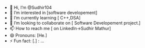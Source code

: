 - 👋 Hi, I’m @Sudhir104
- 👀 I’m interested in [software developement]
- 🌱 I’m currently learning [ C++,DSA]
- 💞️ I’m looking to collaborate on [ Software Developement project.]
- 📫 How to reach me [ on LinkedIn->Sudhir Mathur]
- 😄 Pronouns: [He.]
- ⚡ Fun fact: [.]
: ...

<!---
Sudhir104/Sudhir104 is a ✨ special ✨ repository because its `README.md` (this file) appears on your GitHub profile.
You can click the Preview link to take a look at your changes.
--->
